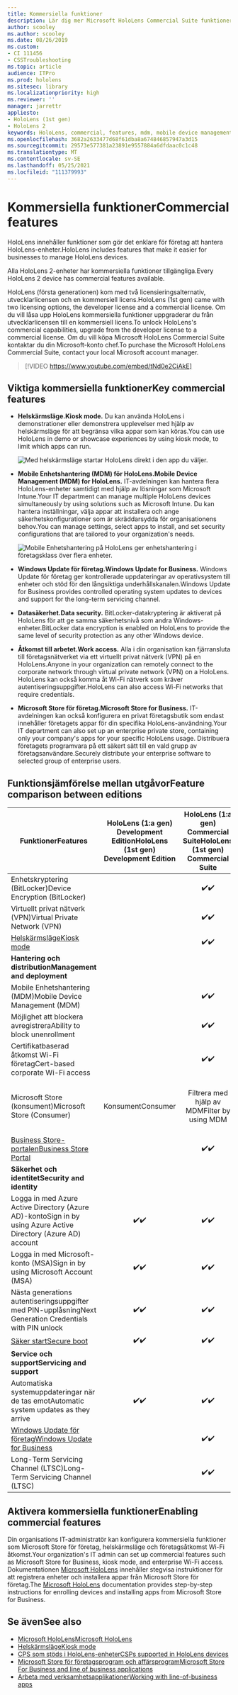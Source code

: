 ```yaml
---
title: Kommersiella funktioner
description: Lär dig mer Microsoft HoloLens Commercial Suite funktioner som gör det enklare för företag att hantera HoloLens-enheter.
author: scooley
ms.author: scooley
ms.date: 08/26/2019
ms.custom:
- CI 111456
- CSSTroubleshooting
ms.topic: article
audience: ITPro
ms.prod: hololens
ms.sitesec: library
ms.localizationpriority: high
ms.reviewer: ''
manager: jarrettr
appliesto:
- HoloLens (1st gen)
- HoloLens 2
keywords: HoloLens, commercial, features, mdm, mobile device management, kiosk mode
ms.openlocfilehash: 3682a2633477d68f61dba8a674846857947a3d15
ms.sourcegitcommit: 29573e577381a23891e9557884a6dfdaac0c1c48
ms.translationtype: MT
ms.contentlocale: sv-SE
ms.lasthandoff: 05/25/2021
ms.locfileid: "111379993"
---
```

# <a name="commercial-features"></a><span data-ttu-id="54991-104">Kommersiella funktioner</span><span class="sxs-lookup"><span data-stu-id="54991-104">Commercial features</span></span>

<span data-ttu-id="54991-105">HoloLens innehåller funktioner som gör det enklare för företag att hantera HoloLens-enheter.</span><span class="sxs-lookup"><span data-stu-id="54991-105">HoloLens includes features that make it easier for businesses to manage HoloLens devices.</span></span>

<span data-ttu-id="54991-106">Alla HoloLens 2-enheter har kommersiella funktioner tillgängliga.</span><span class="sxs-lookup"><span data-stu-id="54991-106">Every HoloLens 2 device has commercial features available.</span></span>

<span data-ttu-id="54991-107">HoloLens (första generationen) kom med två licensieringsalternativ, utvecklarlicensen och en kommersiell licens.</span><span class="sxs-lookup"><span data-stu-id="54991-107">HoloLens (1st gen) came with two licensing options, the developer license and a commercial license.</span></span> <span data-ttu-id="54991-108">Om du vill låsa upp HoloLens kommersiella funktioner uppgraderar du från utvecklarlicensen till en kommersiell licens.</span><span class="sxs-lookup"><span data-stu-id="54991-108">To unlock HoloLens's commercial capabilities, upgrade from the developer license to a commercial license.</span></span> <span data-ttu-id="54991-109">Om du vill köpa Microsoft HoloLens Commercial Suite kontaktar du din Microsoft-konto chef.</span><span class="sxs-lookup"><span data-stu-id="54991-109">To purchase the Microsoft HoloLens Commercial Suite, contact your local Microsoft account manager.</span></span>

>[!VIDEO https://www.youtube.com/embed/tNd0e2CiAkE]

## <a name="key-commercial-features"></a><span data-ttu-id="54991-110">Viktiga kommersiella funktioner</span><span class="sxs-lookup"><span data-stu-id="54991-110">Key commercial features</span></span>

- <span data-ttu-id="54991-111">**Helskärmsläge.**</span><span class="sxs-lookup"><span data-stu-id="54991-111">**Kiosk mode.**</span></span> <span data-ttu-id="54991-112">Du kan använda HoloLens i demonstrationer eller demonstrera upplevelser med hjälp av helskärmsläge för att begränsa vilka appar som kan köras.</span><span class="sxs-lookup"><span data-stu-id="54991-112">You can use HoloLens in demo or showcase experiences by using kiosk mode, to limit which apps can run.</span></span>

  ![Med helskärmsläge startar HoloLens direkt i den app du väljer.](images/201608-kioskmode-400px.png)

- <span data-ttu-id="54991-114">**Mobile Enhetshantering (MDM) för HoloLens.**</span><span class="sxs-lookup"><span data-stu-id="54991-114">**Mobile Device Management (MDM) for HoloLens.**</span></span> <span data-ttu-id="54991-115">IT-avdelningen kan hantera flera HoloLens-enheter samtidigt med hjälp av lösningar som Microsoft Intune.</span><span class="sxs-lookup"><span data-stu-id="54991-115">Your IT department can manage multiple HoloLens devices simultaneously by using solutions such as Microsoft Intune.</span></span> <span data-ttu-id="54991-116">Du kan hantera inställningar, välja appar att installera och ange säkerhetskonfigurationer som är skräddarsydda för organisationens behov.</span><span class="sxs-lookup"><span data-stu-id="54991-116">You can manage settings, select apps to install, and set security configurations that are tailored to your organization's needs.</span></span>

  ![Mobile Enhetshantering på HoloLens ger enhetshantering i företagsklass över flera enheter.](images/201608-enterprisemanagement-400px.png)

- <span data-ttu-id="54991-118">**Windows Update för företag.**</span><span class="sxs-lookup"><span data-stu-id="54991-118">**Windows Update for Business.**</span></span> <span data-ttu-id="54991-119">Windows Update för företag ger kontrollerade uppdateringar av operativsystem till enheter och stöd för den långsiktiga underhållskanalen.</span><span class="sxs-lookup"><span data-stu-id="54991-119">Windows Update for Business provides controlled operating system updates to devices and support for the long-term servicing channel.</span></span>
- <span data-ttu-id="54991-120">**Datasäkerhet.**</span><span class="sxs-lookup"><span data-stu-id="54991-120">**Data security.**</span></span> <span data-ttu-id="54991-121">BitLocker-datakryptering är aktiverat på HoloLens för att ge samma säkerhetsnivå som andra Windows-enheter.</span><span class="sxs-lookup"><span data-stu-id="54991-121">BitLocker data encryption is enabled on HoloLens to provide the same level of security protection as any other Windows device.</span></span>
- <span data-ttu-id="54991-122">**Åtkomst till arbetet.**</span><span class="sxs-lookup"><span data-stu-id="54991-122">**Work access.**</span></span> <span data-ttu-id="54991-123">Alla i din organisation kan fjärransluta till företagsnätverket via ett virtuellt privat nätverk (VPN) på en HoloLens.</span><span class="sxs-lookup"><span data-stu-id="54991-123">Anyone in your organization can remotely connect to the corporate network through virtual private network (VPN) on a HoloLens.</span></span> <span data-ttu-id="54991-124">HoloLens kan också komma åt Wi-Fi nätverk som kräver autentiseringsuppgifter.</span><span class="sxs-lookup"><span data-stu-id="54991-124">HoloLens can also access Wi-Fi networks that require credentials.</span></span>
- <span data-ttu-id="54991-125">**Microsoft Store för företag.**</span><span class="sxs-lookup"><span data-stu-id="54991-125">**Microsoft Store for Business.**</span></span> <span data-ttu-id="54991-126">IT-avdelningen kan också konfigurera en privat företagsbutik som endast innehåller företagets appar för din specifika HoloLens-användning.</span><span class="sxs-lookup"><span data-stu-id="54991-126">Your IT department can also set up an enterprise private store, containing only your company's apps for your specific HoloLens usage.</span></span> <span data-ttu-id="54991-127">Distribuera företagets programvara på ett säkert sätt till en vald grupp av företagsanvändare.</span><span class="sxs-lookup"><span data-stu-id="54991-127">Securely distribute your enterprise software to selected group of enterprise users.</span></span>

## <a name="feature-comparison-between-editions"></a><span data-ttu-id="54991-128">Funktionsjämförelse mellan utgåvor</span><span class="sxs-lookup"><span data-stu-id="54991-128">Feature comparison between editions</span></span>

|<span data-ttu-id="54991-129">Funktioner</span><span class="sxs-lookup"><span data-stu-id="54991-129">Features</span></span> |<span data-ttu-id="54991-130">HoloLens (1:a gen) Development Edition</span><span class="sxs-lookup"><span data-stu-id="54991-130">HoloLens (1st gen) Development Edition</span></span> |<span data-ttu-id="54991-131">HoloLens (1:a gen) Commercial Suite</span><span class="sxs-lookup"><span data-stu-id="54991-131">HoloLens (1st gen) Commercial Suite</span></span> |<span data-ttu-id="54991-132">HoloLens 2</span><span class="sxs-lookup"><span data-stu-id="54991-132">HoloLens 2</span></span> |
|---|:---:|:---:|:---:|
|<span data-ttu-id="54991-133">Enhetskryptering (BitLocker)</span><span class="sxs-lookup"><span data-stu-id="54991-133">Device Encryption (BitLocker)</span></span> | |<span data-ttu-id="54991-134">✔️</span><span class="sxs-lookup"><span data-stu-id="54991-134">✔️</span></span> |<span data-ttu-id="54991-135">✔️</span><span class="sxs-lookup"><span data-stu-id="54991-135">✔️</span></span> |
|<span data-ttu-id="54991-136">Virtuellt privat nätverk (VPN)</span><span class="sxs-lookup"><span data-stu-id="54991-136">Virtual Private Network (VPN)</span></span> | |<span data-ttu-id="54991-137">✔️</span><span class="sxs-lookup"><span data-stu-id="54991-137">✔️</span></span> |<span data-ttu-id="54991-138">✔️</span><span class="sxs-lookup"><span data-stu-id="54991-138">✔️</span></span> |
|[<span data-ttu-id="54991-139">Helskärmsläge</span><span class="sxs-lookup"><span data-stu-id="54991-139">Kiosk mode</span></span>](hololens-kiosk.md) | |<span data-ttu-id="54991-140">✔️</span><span class="sxs-lookup"><span data-stu-id="54991-140">✔️</span></span> |<span data-ttu-id="54991-141">✔️</span><span class="sxs-lookup"><span data-stu-id="54991-141">✔️</span></span> |
|<span data-ttu-id="54991-142">**Hantering och distribution**</span><span class="sxs-lookup"><span data-stu-id="54991-142">**Management and deployment**</span></span> | | | |
|<span data-ttu-id="54991-143">Mobile Enhetshantering (MDM)</span><span class="sxs-lookup"><span data-stu-id="54991-143">Mobile Device Management (MDM)</span></span> | |<span data-ttu-id="54991-144">✔️</span><span class="sxs-lookup"><span data-stu-id="54991-144">✔️</span></span> |<span data-ttu-id="54991-145">✔️</span><span class="sxs-lookup"><span data-stu-id="54991-145">✔️</span></span> |
|<span data-ttu-id="54991-146">Möjlighet att blockera avregistrera</span><span class="sxs-lookup"><span data-stu-id="54991-146">Ability to block unenrollment</span></span> | |<span data-ttu-id="54991-147">✔️</span><span class="sxs-lookup"><span data-stu-id="54991-147">✔️</span></span> |<span data-ttu-id="54991-148">✔️</span><span class="sxs-lookup"><span data-stu-id="54991-148">✔️</span></span> |
|<span data-ttu-id="54991-149">Certifikatbaserad åtkomst Wi-Fi företag</span><span class="sxs-lookup"><span data-stu-id="54991-149">Cert-based corporate Wi-Fi access</span></span> | |<span data-ttu-id="54991-150">✔️</span><span class="sxs-lookup"><span data-stu-id="54991-150">✔️</span></span> |<span data-ttu-id="54991-151">✔️</span><span class="sxs-lookup"><span data-stu-id="54991-151">✔️</span></span> |
|<span data-ttu-id="54991-152">Microsoft Store (konsument)</span><span class="sxs-lookup"><span data-stu-id="54991-152">Microsoft Store (Consumer)</span></span> |<span data-ttu-id="54991-153">Konsument</span><span class="sxs-lookup"><span data-stu-id="54991-153">Consumer</span></span> |<span data-ttu-id="54991-154">Filtrera med hjälp av MDM</span><span class="sxs-lookup"><span data-stu-id="54991-154">Filter by using MDM</span></span> |<span data-ttu-id="54991-155">Filtrera med hjälp av MDM</span><span class="sxs-lookup"><span data-stu-id="54991-155">Filter by using MDM</span></span> |
|[<span data-ttu-id="54991-156">Business Store-portalen</span><span class="sxs-lookup"><span data-stu-id="54991-156">Business Store Portal</span></span>](https://docs.microsoft.com/microsoft-store/working-with-line-of-business-apps) | |<span data-ttu-id="54991-157">✔️</span><span class="sxs-lookup"><span data-stu-id="54991-157">✔️</span></span> |<span data-ttu-id="54991-158">✔️</span><span class="sxs-lookup"><span data-stu-id="54991-158">✔️</span></span> |
|<span data-ttu-id="54991-159">**Säkerhet och identitet**</span><span class="sxs-lookup"><span data-stu-id="54991-159">**Security and identity**</span></span> | | | |
|<span data-ttu-id="54991-160">Logga in med Azure Active Directory (Azure AD)-konto</span><span class="sxs-lookup"><span data-stu-id="54991-160">Sign in by using Azure Active Directory (Azure AD) account</span></span> |<span data-ttu-id="54991-161">✔️</span><span class="sxs-lookup"><span data-stu-id="54991-161">✔️</span></span> |<span data-ttu-id="54991-162">✔️</span><span class="sxs-lookup"><span data-stu-id="54991-162">✔️</span></span> |<span data-ttu-id="54991-163">✔️</span><span class="sxs-lookup"><span data-stu-id="54991-163">✔️</span></span> |
|<span data-ttu-id="54991-164">Logga in med Microsoft-konto (MSA)</span><span class="sxs-lookup"><span data-stu-id="54991-164">Sign in by using Microsoft Account (MSA)</span></span> |<span data-ttu-id="54991-165">✔️</span><span class="sxs-lookup"><span data-stu-id="54991-165">✔️</span></span> |<span data-ttu-id="54991-166">✔️</span><span class="sxs-lookup"><span data-stu-id="54991-166">✔️</span></span> |<span data-ttu-id="54991-167">✔️</span><span class="sxs-lookup"><span data-stu-id="54991-167">✔️</span></span> |
|<span data-ttu-id="54991-168">Nästa generations autentiseringsuppgifter med PIN-upplåsning</span><span class="sxs-lookup"><span data-stu-id="54991-168">Next Generation Credentials with PIN unlock</span></span> |<span data-ttu-id="54991-169">✔️</span><span class="sxs-lookup"><span data-stu-id="54991-169">✔️</span></span> |<span data-ttu-id="54991-170">✔️</span><span class="sxs-lookup"><span data-stu-id="54991-170">✔️</span></span> |<span data-ttu-id="54991-171">✔️</span><span class="sxs-lookup"><span data-stu-id="54991-171">✔️</span></span> |
|[<span data-ttu-id="54991-172">Säker start</span><span class="sxs-lookup"><span data-stu-id="54991-172">Secure boot</span></span>](https://docs.microsoft.com/windows-hardware/design/device-experiences/oem-secure-boot) |<span data-ttu-id="54991-173">✔️</span><span class="sxs-lookup"><span data-stu-id="54991-173">✔️</span></span> |<span data-ttu-id="54991-174">✔️</span><span class="sxs-lookup"><span data-stu-id="54991-174">✔️</span></span> |<span data-ttu-id="54991-175">✔️</span><span class="sxs-lookup"><span data-stu-id="54991-175">✔️</span></span> |
|<span data-ttu-id="54991-176">**Service och support**</span><span class="sxs-lookup"><span data-stu-id="54991-176">**Servicing and support**</span></span> | | | |
|<span data-ttu-id="54991-177">Automatiska systemuppdateringar när de tas emot</span><span class="sxs-lookup"><span data-stu-id="54991-177">Automatic system updates as they arrive</span></span> |<span data-ttu-id="54991-178">✔️</span><span class="sxs-lookup"><span data-stu-id="54991-178">✔️</span></span> |<span data-ttu-id="54991-179">✔️</span><span class="sxs-lookup"><span data-stu-id="54991-179">✔️</span></span> |<span data-ttu-id="54991-180">✔️</span><span class="sxs-lookup"><span data-stu-id="54991-180">✔️</span></span> |
|[<span data-ttu-id="54991-181">Windows Update för företag</span><span class="sxs-lookup"><span data-stu-id="54991-181">Windows Update for Business</span></span>](https://docs.microsoft.com/windows/deployment/update/waas-manage-updates-wufb) | |<span data-ttu-id="54991-182">✔️</span><span class="sxs-lookup"><span data-stu-id="54991-182">✔️</span></span> |<span data-ttu-id="54991-183">✔️</span><span class="sxs-lookup"><span data-stu-id="54991-183">✔️</span></span> |
|<span data-ttu-id="54991-184">Long-Term Servicing Channel (LTSC)</span><span class="sxs-lookup"><span data-stu-id="54991-184">Long-Term Servicing Channel (LTSC)</span></span> | |<span data-ttu-id="54991-185">✔️</span><span class="sxs-lookup"><span data-stu-id="54991-185">✔️</span></span> |<span data-ttu-id="54991-186">✔️</span><span class="sxs-lookup"><span data-stu-id="54991-186">✔️</span></span> |

## <a name="enabling-commercial-features"></a><span data-ttu-id="54991-187">Aktivera kommersiella funktioner</span><span class="sxs-lookup"><span data-stu-id="54991-187">Enabling commercial features</span></span>

<span data-ttu-id="54991-188">Din organisations IT-administratör kan konfigurera kommersiella funktioner som Microsoft Store för företag, helskärmsläge och företagsåtkomst Wi-Fi åtkomst.</span><span class="sxs-lookup"><span data-stu-id="54991-188">Your organization's IT admin can set up commercial features such as Microsoft Store for Business, kiosk mode, and enterprise Wi-Fi access.</span></span> <span data-ttu-id="54991-189">Dokumentationen [Microsoft HoloLens](index.yml) innehåller stegvisa instruktioner för att registrera enheter och installera appar från Microsoft Store för företag.</span><span class="sxs-lookup"><span data-stu-id="54991-189">The [Microsoft HoloLens](index.yml) documentation provides step-by-step instructions for enrolling devices and installing apps from Microsoft Store for Business.</span></span>

## <a name="see-also"></a><span data-ttu-id="54991-190">Se även</span><span class="sxs-lookup"><span data-stu-id="54991-190">See also</span></span>

- [<span data-ttu-id="54991-191">Microsoft HoloLens</span><span class="sxs-lookup"><span data-stu-id="54991-191">Microsoft HoloLens</span></span>](index.yml)
- [<span data-ttu-id="54991-192">Helskärmsläge</span><span class="sxs-lookup"><span data-stu-id="54991-192">Kiosk mode</span></span>](hololens-kiosk.md)
- [<span data-ttu-id="54991-193">CPS som stöds i HoloLens-enheter</span><span class="sxs-lookup"><span data-stu-id="54991-193">CSPs supported in HoloLens devices</span></span>](/windows/client-management/mdm/configuration-service-provider-reference#csps-supported-in-hololens-devices)
- [<span data-ttu-id="54991-194">Microsoft Store för företagsprogram och affärsprogram</span><span class="sxs-lookup"><span data-stu-id="54991-194">Microsoft Store For Business and line of business applications</span></span>](https://blogs.technet.microsoft.com/sbucci/2016/04/13/windows-store-for-business-and-line-of-business-applications/)
- [<span data-ttu-id="54991-195">Arbeta med verksamhetsapplikationer</span><span class="sxs-lookup"><span data-stu-id="54991-195">Working with line-of-business apps</span></span>](/microsoft-store/working-with-line-of-business-apps)
